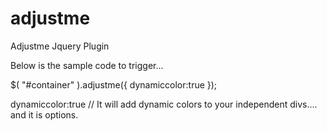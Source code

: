 adjustme
========

Adjustme Jquery Plugin

Below is the sample code to trigger...

$( "#container" ).adjustme({
  dynamiccolor:true
		});
    
  dynamiccolor:true  // It will add dynamic colors to your independent divs.... and it is options.
  
